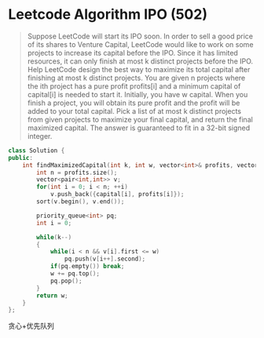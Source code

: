 # Leetcode Algorithm IPO (502)

> Suppose LeetCode will start its IPO soon. In order to sell a good price of its shares to Venture Capital, LeetCode would like to work on some projects to increase its capital before the IPO. Since it has limited resources, it can only finish at most k distinct projects before the IPO. Help LeetCode design the best way to maximize its total capital after finishing at most k distinct projects.
You are given n projects where the ith project has a pure profit profits[i] and a minimum capital of capital[i] is needed to start it.
Initially, you have w capital. When you finish a project, you will obtain its pure profit and the profit will be added to your total capital.
Pick a list of at most k distinct projects from given projects to maximize your final capital, and return the final maximized capital.
The answer is guaranteed to fit in a 32-bit signed integer.

```cpp
class Solution {
public:
    int findMaximizedCapital(int k, int w, vector<int>& profits, vector<int>& capital) {
        int n = profits.size();
        vector<pair<int,int>> v;
        for(int i = 0; i < n; ++i)
            v.push_back({capital[i], profits[i]});
        sort(v.begin(), v.end());

        priority_queue<int> pq;
        int i = 0;

        while(k--)
        {
            while(i < n && v[i].first <= w)
                pq.push(v[i++].second);
            if(pq.empty()) break;
            w += pq.top();
            pq.pop();
        }
        return w;
    }
};
```

贪心+优先队列